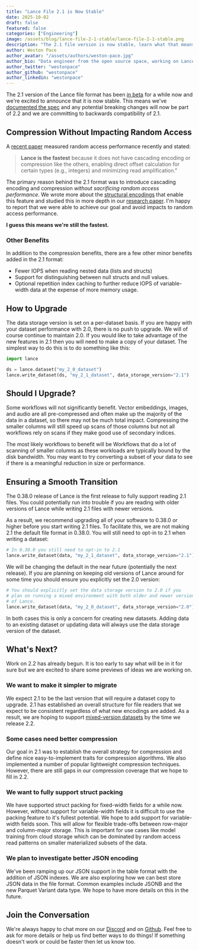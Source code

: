 ```yaml
---
title: "Lance File 2.1 is Now Stable"
date: 2025-10-02
draft: false
featured: false
categories: ["Engineering"]
image: /assets/blog/lance-file-2-1-stable/lance-file-2-1-stable.png
description: "The 2.1 file version is now stable, learn what that means for you and what's coming next."
author: Weston Pace
author_avatar: "/assets/authors/weston-pace.jpg"
author_bio: "Data engineer from the open source space, working on LanceDB, Arrow, Substrait."
author_twitter: "westonpace"
author_github: "westonpace"
author_linkedin: "westonpace"
---
```


The 2.1 version of the Lance file format has been [in beta](/lance-file-2-1-smaller-and-simpler/) for a while now and we're excited to announce that it is now stable. This means we've [documented the spec](https://lancedb.github.io/lance/format/file/encoding/) and any potential breaking changes will now be part of 2.2 and we are committing to backwards compatibility of 2.1.

## Compression Without Impacting Random Access

A [recent paper](https://dl.acm.org/doi/10.1145/3749163) measured random access performance recently and stated:

> **Lance is the fastest** because it does not have cascading encoding or compression like the others, enabling direct
> offset calculation for certain types (e.g., integers) and minimizing read amplification."

The primary reason behind the 2.1 format was to introduce cascading encoding and compression _without sacrificing
random access performance_. We wrote more about the [structural encodings](/file-readers-in-depth-structural-encoding/) that enable this feature and studied this in more depth in our [research paper](https://arxiv.org/abs/2504.15247). I'm happy to report that we were able to achieve our goal and avoid impacts to random access performance.

**I guess this means we're still the fastest.**

### Other Benefits

In addition to the compression benefits, there are a few other minor benefits added in the 2.1 format:

- Fewer IOPS when reading nested data (lists and structs)
- Support for distinguishing between null structs and null values.
- Optional repetition index caching to further reduce IOPS of variable-width data at the expense of more memory usage.

## How to Upgrade

The data storage version is set on a per-dataset basis. If you are happy with your dataset performance with 2.0, there
is no push to upgrade. We will of course continue to maintain 2.0. If you would like to take advantage of the new
features in 2.1 then you will need to make a copy of your dataset. The simplest way to do this is to do something
like this:

```python
import lance

ds = lance.dataset("my_2_0_dataset")
lance.write_dataset(ds, "my_2_1_dataset", data_storage_version="2.1")
```

## Should I Upgrade?

Some workflows will not significantly benefit. Vector embeddings, images, and audio are all pre-compressed and
often make up the majority of the data in a dataset, so there may not be much total impact. Compressing the smaller
columns will still speed up scans of those columns but not all workflows rely on scans if they make good use of
secondary indices.

The most likely workflows to benefit will be Workflows that do a lot of scanning of smaller columns as these workloads
are typically bound by the disk bandwidth. You may want to try converting a subset of your data to see if there is a
meaningful reduction in size or performance.

## Ensuring a Smooth Transition

The 0.38.0 release of Lance is the first release to fully support reading 2.1 files. You could potentially
run into trouble if you are reading with older versions of Lance while writing 2.1 files with newer versions.

As a result, we recommend upgrading all of your software to 0.38.0 or higher before you start writing 2.1
files. To facilitate this, we are not making 2.1 the default file format in 0.38.0. You will still need to
opt-in to 2.1 when writing a dataset:

```python
# In 0.38.0 you still need to opt-in to 2.1
lance.write_dataset(data, "my_2_1_dataset", data_storage_version="2.1")
```

We will be changing the default in the near future (potentially the next release). If you are planning on
keeping old versions of Lance around for some time you should ensure you explicitly set the 2.0 version:

```python
# You should explicitly set the data storage version to 2.0 if you
# plan on running a mixed environment with both older and newer versions
# of Lance.
lance.write_dataset(data, "my_2_0_dataset", data_storage_version="2.0")
```

In both cases this is only a concern for creating new datasets. Adding data to an existing dataset or updating
data will always use the data storage version of the dataset.

## What's Next?

Work on 2.2 has already begun. It is too early to say what will be in it for sure but we are excited to share
some previews of ideas we are working on.

### We want to make it simpler to migrate

We expect 2.1 to be the last version that will require a dataset copy to upgrade. 2.1 has established an overall
structure for file readers that we expect to be consistent regardless of what new encodings are added. As a result,
we are hoping to support [mixed-version datasets](https://github.com/lancedb/lance/issues/4870) by the time we
release 2.2.

### Some cases need better compression

Our goal in 2.1 was to establish the overall strategy for compression and define nice easy-to-implement traits for
compression algorithms. We also implemented a number of popular lightweight compression techniques. However, there
are still gaps in our compression coverage that we hope to fill in 2.2.

### We want to fully support struct packing

We have supported struct packing for fixed-width fields for a while now. However, without support for variable-width
fields it is difficult to use the packing feature to it's fullest potential. We hope to add support for variable-width
fields soon. This will allow for flexible trade-offs between row-major and column-major storage. This is important
for use cases like model training from cloud storage which can be dominated by random access read patterns on smaller
materialized subsets of the data.

### We plan to investigate better JSON encoding

We've been ramping up our JSON support in the table format with the addition of JSON indexes. We are also exploring
how we can best store JSON data in the file format. Common examples include JSONB and the new Parquet Variant data
type. We hope to have more details on this in the future.

## Join the Conversation

We're always happy to chat more on our [Discord](https://discord.gg/G5DcmnZWKB) and on [Github](https://github.com/lancedb/lance). Feel free to ask for more details or help us find better ways to do things! If something doesn't work or could be faster then let us know too.
